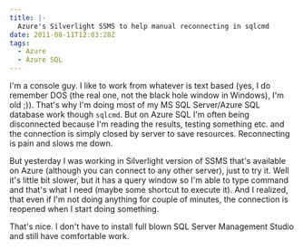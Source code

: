 ```yaml
---
title: |-
  Azure's Silverlight SSMS to help manual reconnecting in sqlcmd
date: 2011-08-11T12:03:28Z
tags:
  - Azure
  - Azure SQL
---
```

I'm a console guy. I like to work from whatever is text based (yes, I do remember DOS (the real one, not the black hole window in Windows), I'm old ;)). That's why I'm doing most of my MS SQL Server/Azure SQL database work though `sqlcmd`. But on Azure SQL I'm often being disconnected because I'm reading the results, testing something etc. and the connection is simply closed by server to save resources. Reconnecting is pain and slows me down.

But yesterday I was working in Silverlight version of SSMS that's available on Azure (although you can connect to any other server), just to try it. Well it's little bit slower, but it has a query window so I'm able to type command and that's what I need (maybe some shortcut to execute it). And I realized, that even if I'm not doing anything for couple of minutes, the connection is reopened when I start doing something.

That's nice. I don't have to install full blown SQL Server Management Studio and still have comfortable work.